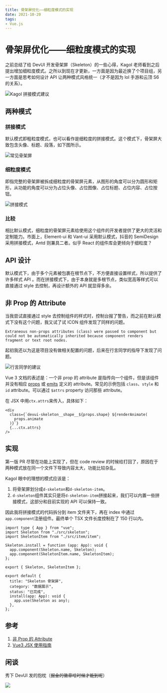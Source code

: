 ```yaml
---
title: 骨架屏优化——细粒度模式的实现
date: 2021-10-20
tags:
- Vue.js
---
```


# 骨架屏优化——细粒度模式的实现

之前总结了给 DevUI 开发骨架屏（Skeleton）的一些心得，Kagol 老师看到之后提出增加细粒度模式。之所以到现在才更新，一方面是因为最近换了个项目组，另一方面是思考如何设计 API 让两种模式风格统一（才不是因为 lol 手游和云顶 S6 的关系）。

![Kagol 拼接模式建议](https://raw.githubusercontent.com/ivestszheng/images-store/master/img/20211114214832.png)

## 两种模式

### 拼接模式

默认模式即粗粒度模式，也可以看作是细粒度的拼接模式。这个模式下，骨架屏大致包含头像、标题、段落，如下图所示。

![常见骨架屏](https://raw.githubusercontent.com/ivestszheng/images-store/master/img/20211020100014.gif)

### 细粒度模式

即指完整的骨架屏被拆成细粒度的骨架屏元素，从图形的角度可以分为圆形和矩形，从功能的角度可以分为占位头像、占位图像、占位标题、占位内容、占位按钮。

![拼接模式](https://raw.githubusercontent.com/ivestszheng/images-store/master/img/20211122120101.gif)

### 比较

相比默认模式，细粒度的骨架屏元素给使用这个组件的开发者提供了更大的灵活和定制能力。市面上，Element-ui 和 Vant-ui 采用默认模式，抖音的 SemiDesign 采用拼接模式，Antd 则兼具二者。似乎 React 的组件库会更倾向于细粒度？

## API 设计

默认模式下，由于多个元素被包裹在根节点下，不方便直接设置样式，所以提供了许多样式 API 。而在拼接模式下，由于本身就是多根节点，类似宽高等样式可以直接通过 style 去控制，再设计额外的 API 就显得多余。

## 非 Prop 的 Attribute

当我尝试直接通过 style 去控制组件的样式时，控制台报了警告，而之前在默认模式下没有这个问题，我又试了试 ICON 组件发现了同样的问题。

```
Extraneous non-props attributes (class) were passed to component but could not be automatically inherited because component renders fragment or text root nodes.
```

起初我还以为这是项目没有做相关配置的问题，后来在行言同学的指导下发现了问题。

![行言同学的建议](https://raw.githubusercontent.com/ivestszheng/images-store/master/img/20211118155453.png)

Vue 3 文档的表述是：一个非 prop 的 attribute 是指传向一个组件，但是该组件并没有相应 [props](https://v3.cn.vuejs.org/guide/component-props) 或 [emits](https://v3.cn.vuejs.org/guide/component-custom-events.html#定义自定义事件) 定义的 attribute。常见的示例包括 `class`、`style` 和 `id` attribute。可以通过 `$attrs` property 访问那些 attribute。

在 JSX 中用`ctx.attrs`来传入，具体如下：

```tsx
<div
  class={`devui-skeleton__shape__${props.shape} ${renderAnimate(
    props.animate
  )}`}
  {...ctx.attrs}
/>
```

## 实现

第一版 PR 尽管在功能上实现了，但在 code review 的时候给打回了，原因在于两种模式放在同一个文件下导致内容太大，功能比较杂乱。

Kagol 眼中的理想的模式应该是：

1. 将骨架屏划分成`d-skeleton`和`d-skeleton-item`。
2. `d-skeleton`组件其实只是将`d-skeleton-item`拼接起来，我们可以内置一些拼接模式，这部分和目前实现的 API 可以保持一致。

因此我将拼接模式的代码拆分到 item 文件夹下，再在 index 中通过 `app.component`注册组件。最终单个 TSX 文件长度控制在了 150 行以内。

```tsx
import type { App } from "vue";
import Skeleton from "./src/skeleton";
import SkeletonItem from "./src/item/item";

Skeleton.install = function (app: App): void {
  app.component(Skeleton.name, Skeleton);
  app.component(SkeletonItem.name, SkeletonItem);
};

export { Skeleton, SkeletonItem };

export default {
  title: "Skeleton 骨架屏",
  category: "数据展示",
  status: "已完成",
  install(app: App): void {
    app.use(Skeleton as any);
  },
};
```

## 参考

1. [非 Prop 的 Attribute](https://v3.cn.vuejs.org/guide/component-attrs.html#attribute-%E7%BB%A7%E6%89%BF)
2. [Vue3 JSX 使用指南](https://mp.weixin.qq.com/s/SNC5pq89No9036An1Im0uw)

## 闲谈

秀下 DevUI 发的抱枕（~~掘金的徽章啥时候才能到呢~~）

![](https://raw.githubusercontent.com/ivestszheng/images-store/master/img/20211122224615.jpg)

